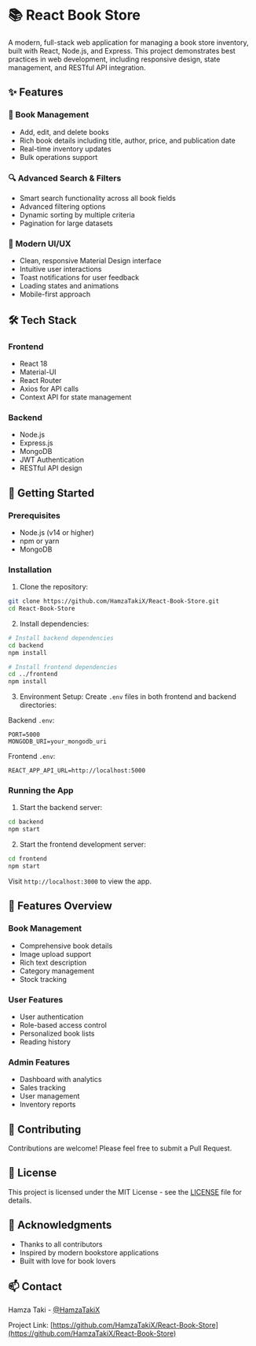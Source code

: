 # 📚 React Book Store

A modern, full-stack web application for managing a book store inventory, built with React, Node.js, and Express. This project demonstrates best practices in web development, including responsive design, state management, and RESTful API integration.

## ✨ Features

### 📖 Book Management
- Add, edit, and delete books
- Rich book details including title, author, price, and publication date
- Real-time inventory updates
- Bulk operations support

### 🔍 Advanced Search & Filters
- Smart search functionality across all book fields
- Advanced filtering options
- Dynamic sorting by multiple criteria
- Pagination for large datasets

### 💅 Modern UI/UX
- Clean, responsive Material Design interface
- Intuitive user interactions
- Toast notifications for user feedback
- Loading states and animations
- Mobile-first approach

## 🛠️ Tech Stack

### Frontend
- React 18
- Material-UI
- React Router
- Axios for API calls
- Context API for state management

### Backend
- Node.js
- Express.js
- MongoDB
- JWT Authentication
- RESTful API design

## 🚀 Getting Started

### Prerequisites
- Node.js (v14 or higher)
- npm or yarn
- MongoDB

### Installation

1. Clone the repository:
```bash
git clone https://github.com/HamzaTakiX/React-Book-Store.git
cd React-Book-Store
```

2. Install dependencies:
```bash
# Install backend dependencies
cd backend
npm install

# Install frontend dependencies
cd ../frontend
npm install
```

3. Environment Setup:
Create `.env` files in both frontend and backend directories:

Backend `.env`:
```env
PORT=5000
MONGODB_URI=your_mongodb_uri
```

Frontend `.env`:
```env
REACT_APP_API_URL=http://localhost:5000
```

### Running the App

1. Start the backend server:
```bash
cd backend
npm start
```

2. Start the frontend development server:
```bash
cd frontend
npm start
```

Visit `http://localhost:3000` to view the app.

## 📱 Features Overview

### Book Management
- Comprehensive book details
- Image upload support
- Rich text description
- Category management
- Stock tracking

### User Features
- User authentication
- Role-based access control
- Personalized book lists
- Reading history

### Admin Features
- Dashboard with analytics
- Sales tracking
- User management
- Inventory reports

## 🤝 Contributing

Contributions are welcome! Please feel free to submit a Pull Request.

## 📝 License

This project is licensed under the MIT License - see the [LICENSE](LICENSE) file for details.

## 🙏 Acknowledgments

- Thanks to all contributors
- Inspired by modern bookstore applications
- Built with love for book lovers

## 📫 Contact

Hamza Taki - [@HamzaTakiX](https://github.com/HamzaTakiX)

Project Link: [https://github.com/HamzaTakiX/React-Book-Store](https://github.com/HamzaTakiX/React-Book-Store)
